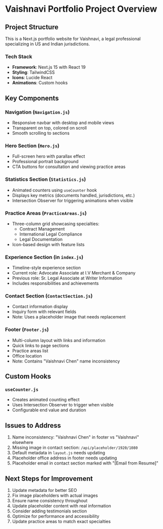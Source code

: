 # Vaishnavi Portfolio Project Overview

## Project Structure

This is a Next.js portfolio website for Vaishnavi, a legal professional specializing in US and Indian jurisdictions.

### Tech Stack
- **Framework**: Next.js 15 with React 19
- **Styling**: TailwindCSS
- **Icons**: Lucide React
- **Animations**: Custom hooks

## Key Components

### Navigation (`Navigation.js`)
- Responsive navbar with desktop and mobile views
- Transparent on top, colored on scroll
- Smooth scrolling to sections

### Hero Section (`Hero.js`)
- Full-screen hero with parallax effect
- Professional portrait background
- CTA buttons for consultation and viewing practice areas

### Statistics Section (`Statistics.js`)
- Animated counters using `useCounter` hook
- Displays key metrics (documents handled, jurisdictions, etc.)
- Intersection Observer for triggering animations when visible

### Practice Areas (`PracticeAreas.js`)
- Three-column grid showcasing specialties:
  - Contract Management
  - International Legal Compliance
  - Legal Documentation
- Icon-based design with feature lists

### Experience Section (in `index.js`)
- Timeline-style experience section
- Current role: Advocate Associate at I.V Merchant & Company
- Previous role: Sr. Legal Associate at Writer Information
- Includes responsibilities and achievements

### Contact Section (`ContactSection.js`)
- Contact information display
- Inquiry form with relevant fields
- Note: Uses a placeholder image that needs replacement

### Footer (`Footer.js`)
- Multi-column layout with links and information
- Quick links to page sections
- Practice areas list
- Office location
- Note: Contains "Vaishnavi Chen" name inconsistency

## Custom Hooks

### `useCounter.js`
- Creates animated counting effect
- Uses Intersection Observer to trigger when visible
- Configurable end value and duration

## Issues to Address

1. Name inconsistency: "Vaishnavi Chen" in footer vs "Vaishnavi" elsewhere
2. Missing image in contact section: `/api/placeholder/1920/1080`
3. Default metadata in `layout.js` needs updating
4. Placeholder office address in footer needs updating
5. Placeholder email in contact section marked with "[Email from Resume]"

## Next Steps for Improvement

1. Update metadata for better SEO
2. Fix image placeholders with actual images
3. Ensure name consistency throughout
4. Update placeholder content with real information
5. Consider adding testimonials section
6. Optimize for performance and accessibility
7. Update practice areas to match exact specialties